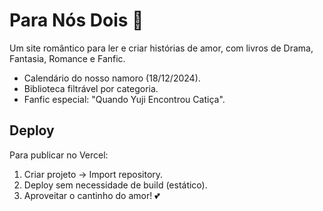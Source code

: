# Para Nós Dois 💖

Um site romântico para ler e criar histórias de amor, com livros de Drama, Fantasia, Romance e Fanfic.  

- Calendário do nosso namoro (18/12/2024).  
- Biblioteca filtrável por categoria.  
- Fanfic especial: "Quando Yuji Encontrou Catiça".  

## Deploy

Para publicar no Vercel:  
1. Criar projeto → Import repository.  
2. Deploy sem necessidade de build (estático).  
3. Aproveitar o cantinho do amor! 💕